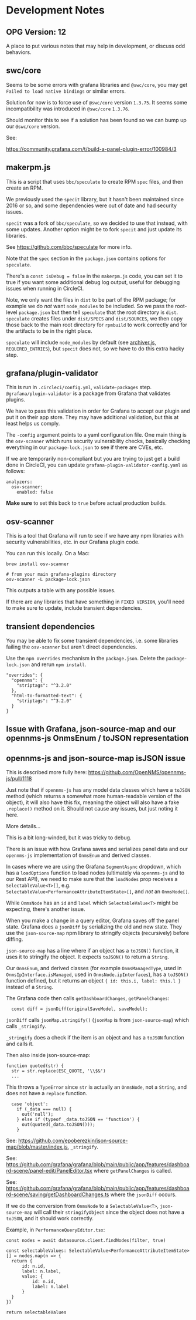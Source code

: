 # Development Notes

## OPG Version: 12

A place to put various notes that may help in development, or discuss odd behaviors.


## swc/core

Seems to be some errors with grafana libraries and `@swc/core`, you may get `Failed to load native bindings` or similar errors.

Solution for now is to force use of `@swc/core` version `1.3.75`. It seems some incompatibility was introduced in `@swc/core` `1.3.76`.

Should monitor this to see if a solution has been found so we can bump up our `@swc/core` version.

See:

https://community.grafana.com/t/build-a-panel-plugin-error/100984/3



## makerpm.js

This is a script that uses `bbc/speculate` to create RPM `spec` files, and then create an RPM.

We previously used the `specit` library, but it hasn't been maintained since 2016 or so, and some dependencies were out of date and had security issues.

`specit` was a fork of `bbc/speculate`, so we decided to use that instead, with some updates. Another option might be to fork `specit` and just update its libraries.

See https://github.com/bbc/speculate for more info.

Note that the `spec` section in the `package.json` contains options for `speculate`.

There's a `const isDebug = false` in the `makerpm.js` code, you can set it to true if you want some additional debug log output, useful for debugging issues
when running in CircleCI.

Note, we only want the files in `dist` to be part of the RPM package; for example we do *not* want `node_modules` to be included. So we pass the root-level `package.json` but then tell `speculate` that the root directory is `dist`. `speculate` creates files under `dist/SPECS` and `dist/SOURCES`, we then copy those back to the main root directory for `rpmbuild` to work correctly and for the artifacts to be in the right place.

`speculate` will include `node_modules` by default (see [archiver.js](https://github.com/bbc/speculate/blob/master/lib/archiver.js), `REQUIRED_ENTRIES`), but `specit` does not, so we have to do this extra hacky step.


## grafana/plugin-validator

This is run in `.circleci/config.yml`, `validate-packages` step. `@grafana/plugin-validator` is a package from Grafana that validates plugins.

We have to pass this validation in order for Grafana to accept our plugin and put it on their app store. They may have additional validation, but this at least helps us comply.

The `-config` argument points to a yaml configuration file. One main thing is the `osv-scanner` which runs security vulnerability checks, basically checking everything
in our `package-lock.json` to see if there are CVEs, etc.

If we are temporarily non-compliant but you are trying to just get a build done in CircleCI, you can update `grafana-plugin-validator-config.yaml` as follows:

```
analyzers:
  osv-scanner:
    enabled: false
```

**Make sure** to set this back to `true` before actual production builds.

## osv-scanner

This is a tool that Grafana will run to see if we have any npm libraries with security vulnerabilities, etc. in our Grafana plugin code.

You can run this locally. On a Mac:

```
brew install osv-scanner

# from your main grafana-plugins directory
osv-scanner -L package-lock.json
```

This outputs a table with any possible issues.

If there are any libraries that have something in `FIXED VERSION`, you'll need to make sure to update, include transient dependencies.

## transient dependencies

You may be able to fix some transient dependencies, i.e. some libraries failing the `osv-scanner` but aren't direct dependencies.

Use the `npm overrides` mechanism in the `package.json`. Delete the `package-lock.json` and rerun `npm install`.

```
"overrides": {
  "opennms": {
    "striptags": "^3.2.0"
  },
  "html-to-formatted-text": {
    "striptags": "^3.2.0"
  }
}
```

## Issue with Grafana, json-source-map and our opennms-js OnmsEnum / toJSON representation
## opennms-js and json-source-map isJSON issue

This is described more fully here: https://github.com/OpenNMS/opennms-js/pull/1118

Just note that if `opennms-js` has any model data classes which have a `toJSON` method (which returns a somewhat more human-readable version of the object), it will also have this fix, meaning the object will also have a fake `.replace()` method on it. Should not cause any issues, but just noting it here.

More details...

This is a bit long-winded, but it was tricky to debug.

There is an issue with how Grafana saves and serializes panel data and our `opennms-js` implementation of `OnmsEnum` 
and derived classes.

In cases where we are using the Grafana `SegmentAsync` dropdown, which has a `loadOptions` function to
load nodes (ultimately via `opennms-js` and to our Rest API), we need to make sure that the `loadNodes` prop receives a
`SelectableValue<T>[]`, e.g. `SelectableValue<PerformanceAttributeItemState>[]`, and
*not* an `OnmsNode[]`.

While `OnmsNode` has an `id` and `label` which `SelectableValue<T>` might be expecting, there's another issue.

When you make a change in a query editor, Grafana saves off the panel state.
Grafana does a `jsonDiff` by serializing the old and new state.
They use the `json-source-map` npm library to stringify objects (recursively) before diffing.

`json-source-map` has a line where if an object has a `toJSON()` function, it uses
it to stringify the object. It expects `toJSON()` to return a `String`.

Our `OnmsEnum`, and derived classes (for example `OnmsManagedType`, used in `OnmsIpInterface.isManaged`,
used in `OnmsNode.ipInterfaces`), has a `toJSON()` function defined, but it returns
an object `{ id: this.i, label: this.l }` instead of a `String`.

The Grafana code then calls `getDashboardChanges`, `getPanelChanges`:

```
  const diff = jsonDiff(originalSaveModel, saveModel);
```

`jsonDiff` calls `jsonMap.stringify()` (`jsonMap` is from `json-source-map`) which calls `_stringify`.

`_stringify` does a check if the item is an object and has a `toJSON` function and calls it.

Then also inside json-source-map:

```
function quoted(str) {
  str = str.replace(ESC_QUOTE, '\\$&')
  ...
```

This throws a `TypeError` since `str` is actually an `OnmsNode`, not a `String`, and does not have a
`replace` function.

```
  case 'object':
    if (_data === null) {
      out('null');
    } else if (typeof _data.toJSON == 'function') {
      out(quoted(_data.toJSON()));
    }
```

See: https://github.com/epoberezkin/json-source-map/blob/master/index.js, `_stringify`.

See: https://github.com/grafana/grafana/blob/main/public/app/features/dashboard-scene/panel-edit/PanelEditor.tsx where `getPanelChanges` is called.

See: https://github.com/grafana/grafana/blob/main/public/app/features/dashboard-scene/saving/getDashboardChanges.ts where the `jsonDiff` occurs.

If we do the conversion from `OnmsNode` to a `SelectableValue<T>`, `json-source-map` will call their `stringifyObject` since
the object does not have a `toJSON`, and it should work correctly.

Example, in `PerformanceQueryEditor.tsx`:

```
const nodes = await datasource.client.findNodes(filter, true)

const selectableValues: SelectableValue<PerformanceAttributeItemState>[] = nodes.map(n => {
  return {
      id: n.id,
      label: n.label,
      value: {
          id: n.id,
          label: n.label
      }
  }
})

return selectableValues
```
